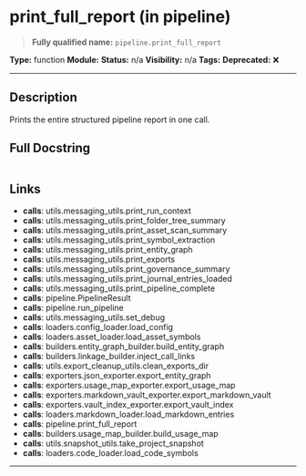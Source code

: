 # print_full_report (in pipeline)
> **Fully qualified name:** `pipeline.print_full_report`

**Type:** function
**Module:** 
**Status:** n/a
**Visibility:** n/a
**Tags:** 
**Deprecated:** ❌

---

## Description
Prints the entire structured pipeline report in one call.

## Full Docstring
```

```

## Links
- **calls**: utils.messaging_utils.print_run_context
- **calls**: utils.messaging_utils.print_folder_tree_summary
- **calls**: utils.messaging_utils.print_asset_scan_summary
- **calls**: utils.messaging_utils.print_symbol_extraction
- **calls**: utils.messaging_utils.print_entity_graph
- **calls**: utils.messaging_utils.print_exports
- **calls**: utils.messaging_utils.print_governance_summary
- **calls**: utils.messaging_utils.print_journal_entries_loaded
- **calls**: utils.messaging_utils.print_pipeline_complete
- **calls**: pipeline.PipelineResult
- **calls**: pipeline.run_pipeline
- **calls**: utils.messaging_utils.set_debug
- **calls**: loaders.config_loader.load_config
- **calls**: loaders.asset_loader.load_asset_symbols
- **calls**: builders.entity_graph_builder.build_entity_graph
- **calls**: builders.linkage_builder.inject_call_links
- **calls**: utils.export_cleanup_utils.clean_exports_dir
- **calls**: exporters.json_exporter.export_entity_graph
- **calls**: exporters.usage_map_exporter.export_usage_map
- **calls**: exporters.markdown_vault_exporter.export_markdown_vault
- **calls**: exporters.vault_index_exporter.export_vault_index
- **calls**: loaders.markdown_loader.load_markdown_entries
- **calls**: pipeline.print_full_report
- **calls**: builders.usage_map_builder.build_usage_map
- **calls**: utils.snapshot_utils.take_project_snapshot
- **calls**: loaders.code_loader.load_code_symbols


---
